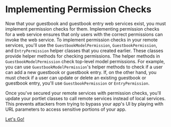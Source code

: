 # Implementing Permission Checks [](id=implementing-permission-checks)

Now that your guestbook and guestbook entry web services exist, you must 
implement permission checks for them. Implementing permission checks for a web 
service ensures that only users with the correct permissions can invoke the web 
service. To implement permission checks in your remote services, you'll use the 
`GuestbookModelPermission`, `GuestbookPermission`, and `EntryPermission` helper 
classes that you created earlier. These classes provide helper methods for 
checking permissions. The helper methods in `GuestbookModelPermission` check 
top-level model permissions. For example, you can use 
`GuestbookModelPermission`'s helper methods to check if a user can add a new 
guestbook or guestbook entry. If, on the other hand, you must check if a user 
can update or delete an existing guestbook or guestbook entry, you'll use 
`GuestbookPermission` or `EntryPermission`. 

Once you've secured your remote services with permission checks, you'll update
your portlet classes to call remote services instead of local services. This 
prevents attackers from trying to bypass your app's UI by playing with URL 
parameters to access sensitive portions of your app. 

<a class="go-link btn btn-primary" href="/develop/tutorials/-/knowledge_base/7-0/implementing-permission-checks-at-the-service-layer">Let's Go!<span class="icon-circle-arrow-right"></span></a>